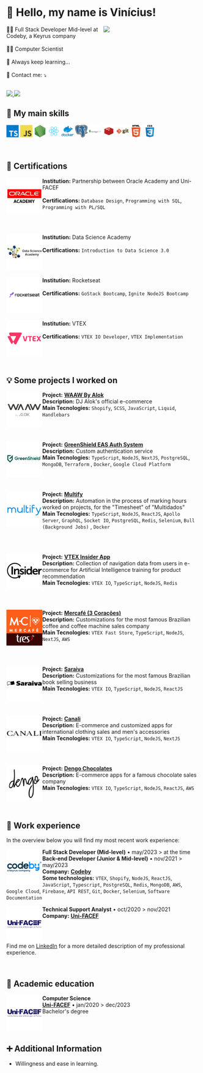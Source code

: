 # 💙 Hello, my name is Vinícius!

<div>
  <img src="https://raw.githubusercontent.com/MicaelliMedeiros/micaellimedeiros/master/image/computer-illustration.png" min-width="250px" max-width="250px" width="250px" align="right">

  <div align="left">
  👨‍💻 Full Stack Developer Mid-level at Codeby, a Keyrus company <br /><br />
  👨‍🎓 Computer Scientist <br /><br />
  💬 Always keep learning... <br /><br />
  💌 Contact me: ⤵️ <br /><br />

  <p>
  <a href="mailto:viniciusgabriel.pb@gmail.com" alt="Gmail">
  <img src="https://img.shields.io/badge/-Gmail-FF0000?style=flat-square&labelColor=FF0000&logo=gmail&logoColor=white&link=mailto:viniciusgabriel.pb@gmail.com" />
  </a>

<a href="https://www.linkedin.com/in/vin%C3%ADcius-gabriel-9b02091b5/" alt="LinkedIn">
  <img src="https://img.shields.io/badge/-Linkedin-0e76a8?style=flat-square&logo=Linkedin&logoColor=white&link=https://www.linkedin.com/in/vin%C3%ADcius-gabriel-9b02091b5/" />
</a>
  </p>
  </div>
</div>

## 🚀 My main skills

<code><img height="32" src="https://raw.githubusercontent.com/github/explore/80688e429a7d4ef2fca1e82350fe8e3517d3494d/topics/typescript/typescript.png" alt="Typescript"/></code>
<code><img height="32" src="https://raw.githubusercontent.com/github/explore/80688e429a7d4ef2fca1e82350fe8e3517d3494d/topics/javascript/javascript.png" alt="Javascript"/></code>
<code><img height="32" src="https://raw.githubusercontent.com/github/explore/80688e429a7d4ef2fca1e82350fe8e3517d3494d/topics/nodejs/nodejs.png" alt="Nodejs"/></code>
<code><img height="32" src="https://raw.githubusercontent.com/github/explore/80688e429a7d4ef2fca1e82350fe8e3517d3494d/topics/react/react.png" alt="React"/></code>
<code><img height="32" src="https://raw.githubusercontent.com/github/explore/80688e429a7d4ef2fca1e82350fe8e3517d3494d/topics/docker/docker.png" alt="Docker"/></code>
<code><img height="32" src="https://raw.githubusercontent.com/github/explore/80688e429a7d4ef2fca1e82350fe8e3517d3494d/topics/postgresql/postgresql.png" alt="PostegreSQL"/></code>
<code><img height="32" src="https://raw.githubusercontent.com/github/explore/80688e429a7d4ef2fca1e82350fe8e3517d3494d/topics/mongodb/mongodb.png" alt="MongoDB"/></code>
<code><img height="32" src="https://raw.githubusercontent.com/github/explore/80688e429a7d4ef2fca1e82350fe8e3517d3494d/topics/redis/redis.png" alt="Redis"/></code>
<code><img height="32" src="https://raw.githubusercontent.com/github/explore/80688e429a7d4ef2fca1e82350fe8e3517d3494d/topics/git/git.png" alt="Git"/></code>
<code><img height="32" src="https://raw.githubusercontent.com/github/explore/80688e429a7d4ef2fca1e82350fe8e3517d3494d/topics/html/html.png" alt="HTML5"/></code>
<code><img height="32" src="https://raw.githubusercontent.com/github/explore/80688e429a7d4ef2fca1e82350fe8e3517d3494d/topics/css/css.png" alt="CSS"/></code>

<br />

## 📜 Certifications

<div>

  [<img align="left" width="94px" alt="Oracle Academy" src="/assets/certificates/oracle-academy.png"/>](#)

  <p align="right">

  **Institution:** Partnership between Oracle Academy and Uni-FACEF <br /><br/>
  **Certifications:** `Database Design`, `Programming with SQL`, `Programming with PL/SQL`
  </p>
</div>

<br/><br/>

<div>

  [<img align="left" width="94px" alt="Data Science Academy" src="/assets/certificates/data-science-academy.png"/>](#)

  <p align="right">

  **Institution:** Data Science Academy <br /><br />
  **Certifications:** `Introduction to Data Science 3.0`
  </p>
</div>

<br/><br/>

<div>

  [<img align="left" width="94px" alt="Rocketseat" src="/assets/certificates/rocketseat.png"/>](#)

  <p align="right">

  **Institution:** Rocketseat <br /><br />
  **Certifications:** `GoStack Bootcamp`, `Ignite NodeJS Bootcamp` 
  </p>
</div>

<br/><br/>

<div>

  [<img align="left" width="94px" alt="VTEX" src="/assets/certificates/vtex.png"/>](#)

  <p align="right">

  **Institution:** VTEX <br /><br />
  **Certifications:** `VTEX IO Developer`, `VTEX Implementation` 
  </p>
</div>

<br/><br/><br/>

## 💡 Some projects I worked on

<div>

  [<img align="left" width="94px" alt="WAAW By Alok" src="/assets/projects/waaw.png"/>](https://waaw.com.br/)

  <p align="right">

  **Project:** [**WAAW By Alok**](https://waaw.com.br/)<br />
  **Description:** DJ Alok's official e-commerce <br />
  **Main Tecnologies:** `Shopify`, `SCSS`, `JavaScript`, `Liquid`, `Handlebars`
  </p>
</div>

<br/><br/>

<div>

  [<img align="left" width="94px" alt="GreenShield" src="/assets/projects/greenshield.png"/>](#)

  <p align="right">

  **Project:** [**GreenShield EAS Auth System**](#) <br />
  **Description:** Custom authentication service <br />
  **Main Tecnologies:** `TypeScript`, `NodeJS`, `NextJS`, `PostgreSQL`, `MongoDB`, `Terraform` , `Docker`, `Google Cloud Platform`
  </p>
</div>

<br/><br/>

<div>

  [<img align="left" width="94px" alt="GreenShield" src="/assets/projects/multify.png"/>](https://github.com/Vini7Dev/timesheet-bot)

  <p align="right">

  **Project:** [**Multify**](https://github.com/Vini7Dev/timesheet-bot) <br />
  **Description:** Automation in the process of marking hours worked on projects, for the "Timesheet" of "Multidados" <br />
  **Main Tecnologies:** `TypeScript`, `NodeJS`, `ReactJS`, `Apollo Server`, `GraphQL`, `Socket IO`, `PostgreSQL`, `Redis`, `Selenium`, `Bull (Background Jobs)` , `Docker`
  </p>
</div>

<br/><br/>

<div>

  [<img align="left" width="94px" alt="Insider" src="/assets/projects/insider.png"/>](https://apps.vtex.com/codeby-useinsider/p)

  <p align="right">

  **Project:** [**VTEX Insider App**](https://apps.vtex.com/codeby-useinsider/p) <br />
  **Description:** Collection of navigation data from users in e-commerce for Artificial Intelligence training for product recommendation <br />
  **Main Tecnologies:** `VTEX IO`, `TypeScript`, `NodeJS`, `Redis`
  </p>
</div>

<br/><br/>

<div>

  [<img align="left" width="94px" alt="Mercafé (3 Corações)" src="/assets/projects/mercafe.png"/>](https://www.mercafe.com.br/)

  <p align="right">

  **Project:** [**Mercafé (3 Corações)**](https://www.mercafe.com.br/) <br />
  **Description:** Customizations for the most famous Brazilian coffee and coffee machine sales company <br />
  **Main Tecnologies:** `VTEX Fast Store`, `TypeScript`, `NodeJS`, `NextJS`, `AWS`
  </p>
</div>

<br/><br/>

<div>

  [<img align="left" width="94px" alt="Saraiva" src="/assets/projects/saraiva.png"/>](https://www.saraiva.com.br/)

  <p align="right">

  **Project:** [**Saraiva**](https://www.saraiva.com.br/) <br />
  **Description:** Customizations for the most famous Brazilian book selling business <br />
  **Main Tecnologies:** `VTEX IO`, `TypeScript`, `NodeJS`, `ReactJS`
  </p>
</div>

<br/><br/>

<div>

  [<img align="left" width="94px" alt="Canali" src="/assets/projects/canali.png"/>](https://us.canali.com/)

  <p align="right">

  **Project:** [**Canali**](https://us.canali.com/) <br />
  **Description:** E-commerce and customized apps for international clothing sales
and men's accessories <br />
  **Main Tecnologies:** `VTEX IO`, `TypeScript`, `NodeJS`, `NextJS`
  </p>
</div>

<br/><br/>

<div>

  [<img align="left" width="94px" alt="Dengo Chocolates" src="/assets/projects/dengo.png"/>](https://www.dengo.com.br/)

  <p align="right">

  **Project:** [**Dengo Chocolates**](https://www.dengo.com.br/) <br />
  **Description:** E-commerce apps for a famous chocolate sales company <br />
  **Main Tecnologies:** `VTEX IO`, `TypeScript`, `NodeJS`, `ReactJS`, `AWS`
  </p>
</div>

<br/><br/>

## 💼 Work experience

In the overview below you will find my most recent work experience:

<div>

  [<img align="left" width="94px" alt="Codeby, a Keyrus company" src="/assets/codeby-logo.png"/>](https://codeby.global/)

  <p align="right">

  **Full Stack Developer  (Mid-level)** • may/2023 > at the time <br />
  **Back-end Developer (Junior & Mid-level)** • nov/2021 > may/2023 <br />
  **Company:** [**Codeby**](https://codeby.global/)  <br />
  **Some technologies:** `VTEX`, `Shopify`, `NodeJS`, `ReactJS`, `JavaScript`, `Typescript`, `PostgreSQL`, `Redis`, `MongoDB`, `AWS`, `Google Cloud`, `Firebase`, `API REST`, `Git`, `Docker`, `Selenium`, `Software Documentation` <br />
  </p>
</div>

<div>

  [<img align="left" width="94px" alt="Uni-FACEF" src="/assets/unifacef-logo.png"/>](https://www.unifacef.com.br/)

  <p align="right">

  **Technical Support Analyst** • oct/2020 > nov/2021 <br />
  **Company:** [**Uni-FACEF**](https://www.unifacef.com.br/)
  </p>
</div>

<br/><br/>

Find me on [LinkedIn](https://www.linkedin.com/in/vin%C3%ADcius-gabriel-9b02091b5/) for a more detailed description of my professional experience.

<br />

## 📘 Academic education

<div>

  [<img align="left" width="94px" alt="Uni-FACEF" src="/assets/unifacef-logo.png"/>](https://www.unifacef.com.br/)

  <p align="right">

  **Computer Science** <br />
  [**Uni-FACEF**](https://www.unifacef.com.br/) • jan/2020 > dec/2023 <br />
  Bachelor's degree
  </p>
</div>

<br/><br />

## ➕ Additional Information

* Willingness and ease in learning.
